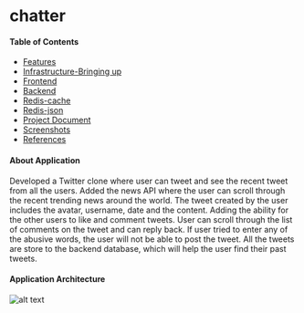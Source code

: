# chatter

#### Table of Contents

<!-- vim-markdown-toc GFM -->

* [Features](#features)
* [Infrastructure-Bringing up](#infrastrucure)
* [Frontend](#frontend)
* [Backend](#backend)
* [Redis-cache](#redis)
* [Redis-json](#redis)
* [Project Document](#documentation)
* [Screenshots](#documentation/screenshots)
* [References](#documentation/references)

<!-- vim-markdown-toc -->

#### About Application
<!-- vim-markdown-toc GFM -->
Developed a Twitter clone where user can tweet and see the recent tweet from all the users. Added the news API where the user can scroll through the recent trending news around the world. The tweet created by the user includes the avatar, username, date and the content. Adding the ability for the other users to like and comment tweets. User can scroll through the list of comments on the tweet and can reply back. If user tried to enter any of the abusive words, the user will not be able to post the tweet. All the tweets are store to the backend database, which will help the user find their past tweets.
<!-- vim-markdown-toc -->

#### Application Architecture
<!-- vim-markdown-toc GFM -->
![alt text](https://github.com/dburugupalli/chatter/blob/feature/helmcharts/Application%20Architecture.png)
<!-- vim-markdown-toc -->
